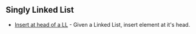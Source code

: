 ## Singly Linked List

- [Insert at head of a LL](https://github.com/raghav4/algorithms/blob/master/Linked%20List/Singly%20Linked%20List/1.%20Insertion%20at%20Head.cpp) - Given a Linked List, insert element at it's head.
